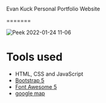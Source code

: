 Evan Kuck Personal Portfolio Website

=======

![Peek 2022-01-24 11-06](https://evankuck.github.io/Evan-K-Portfolio/)

# Tools used #
* HTML, CSS and JavaScript
* [Bootstrap 5](https://getbootstrap.com/docs/5.0/getting-started/introduction/)
* [Font Awesome 5](https://fontawesome.com/)
* [google map](https://www.embed-map.com/)

